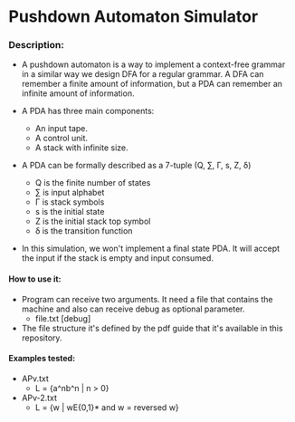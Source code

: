 # Pushdown Automaton Simulator

### Description:

* A pushdown automaton is a way to implement a context-free grammar in a similar way we design DFA for a regular grammar. A DFA can remember a finite amount of information, but a PDA can remember an infinite amount of information.

* A PDA has three main components:
	- An input tape.
	- A control unit.
	- A stack with infinite size.

* A PDA can be formally described as a 7-tuple (Q, ∑, Γ, s, Z, δ)
	- Q is the finite number of states
	- ∑ is input alphabet
	- Γ is stack symbols
	- s is the initial state
	- Z is the initial stack top symbol
	- δ is the transition function

* In this simulation, we won't implement a final state PDA. It will accept the input if the stack is empty and input consumed.

#### How to use it:
* Program can receive two arguments. It need a file that contains the machine and also can receive debug as optional parameter.
	- file.txt [debug]
* The file structure it's defined by the pdf guide that it's available in this repository.

#### Examples tested:

* APv.txt
	- L = {a^nb^n | n > 0}
* APv-2.txt
	- L = {w | wE{0,1}* and w = reversed w}

